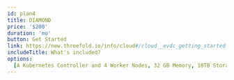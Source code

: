 ```yaml
---
id: plan4
title: DIAMOND
price: '$200'
duration: 'mo'
button: Get Started
link: https://new.threefold.io/info/cloud#/cloud__evdc_getting_started
includeTitle: What's included?
options:
  [A Kubernetes Controller and 4 Worker Nodes, 32 GB Memory, 10TB Storage, A Network Gateway]
---
```

